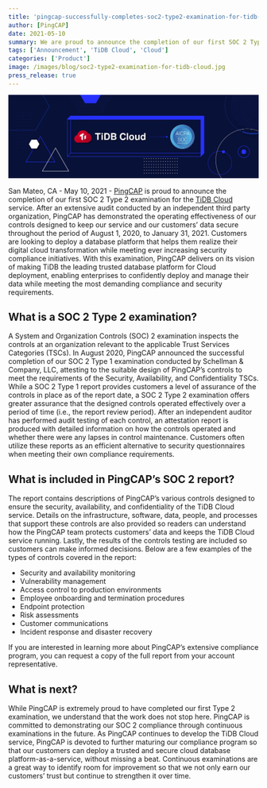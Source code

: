 ```yaml
---
title: 'pingcap-successfully-completes-soc2-type2-examination-for-tidb-cloud'
author: [PingCAP]
date: 2021-05-10
summary: We are proud to announce the completion of our first SOC 2 Type 2 examination for the TiDB Cloud service, which demonstrated the operating effectiveness of our controls designed to keep our service and our customers’ data secure.
tags: ['Announcement', 'TiDB Cloud', 'Cloud']
categories: ['Product']
image: /images/blog/soc2-type2-examination-for-tidb-cloud.jpg
press_release: true
---
```


![TiDB Cloud SOC 2 Type II](media/soc2-type2-examination-for-tidb-cloud.jpg)

San Mateo, CA - May 10, 2021 - [PingCAP](https://pingcap.com/) is proud to announce the completion of our first SOC 2 Type 2 examination for the [TiDB Cloud](https://pingcap.com/products/tidbcloud) service. After an extensive audit conducted by an independent third party organization, PingCAP has demonstrated the operating effectiveness of our controls designed to keep our service and our customers’ data secure throughout the period of August 1, 2020, to January 31, 2021. Customers are looking to deploy a database platform that helps them realize their digital cloud transformation while meeting ever increasing security compliance initiatives. With this examination, PingCAP delivers on its vision of making TiDB the leading trusted database platform for Cloud deployment, enabling enterprises to confidently deploy and manage their data while meeting the most demanding compliance and security requirements. 

## What is a SOC 2 Type 2 examination?

A System and Organization Controls (SOC) 2 examination inspects the controls at an organization relevant to the applicable Trust Services Categories (TSCs). In August 2020, PingCAP announced the successful completion of our SOC 2 Type 1 examination conducted by Schellman & Company, LLC, attesting to the suitable design of PingCAP’s controls to meet the requirements of the Security, Availability, and Confidentiality TSCs. While a SOC 2 Type 1 report provides customers a level of assurance of the controls in place as of the report date, a SOC 2 Type 2 examination offers greater assurance that the designed controls operated effectively over a period of time (i.e., the report review period). After an independent auditor has performed audit testing of each control, an attestation report is produced with detailed information on how the controls operated and whether there were any lapses in control maintenance. Customers often utilize these reports as an efficient alternative to security questionnaires when meeting their own compliance requirements. 

## What is included in PingCAP’s SOC 2 report?

The report contains descriptions of PingCAP’s various controls designed to ensure the security, availability, and confidentiality of the TiDB Cloud service. Details on the infrastructure, software, data, people, and processes that support these controls are also provided so readers can understand how the PingCAP team protects customers’ data and keeps the TiDB Cloud service running. Lastly, the results of the controls testing are included so customers can make informed decisions. Below are a few examples of the types of controls covered in the report:

- Security and availability monitoring
- Vulnerability management
- Access control to production environments
- Employee onboarding and termination procedures
- Endpoint protection
- Risk assessments
- Customer communications
- Incident response and disaster recovery

If you are interested in learning more about PingCAP’s extensive compliance program, you can request a copy of the full report from your account representative.

## What is next?

While PingCAP is extremely proud to have completed our first Type 2 examination, we understand that the work does not stop here. PingCAP is committed to demonstrating our SOC 2 compliance through continuous examinations in the future. As PingCAP continues to develop the TiDB Cloud service, PingCAP is devoted to further maturing our compliance program so that our customers can deploy a trusted and secure cloud database platform-as-a-service, without missing a beat. Continuous examinations are a great way to identify room for improvement so that we not only earn our customers’ trust but continue to strengthen it over time.
